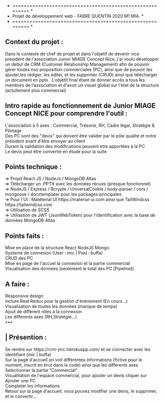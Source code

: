* ========================================================= *
* Projet de développement web - FABRE QUENTIN 2020 M1 MIA.  *
* ========================================================= *

<h2> Context du projet : <br/></h2>
Dans le contexte de chef de projet et dans l'objetif de devenir vice president de l'association Junior MIAGE Concept Nice, j'ai voulu développer un debut de CRM (Customer Relationship Management) afin de pouvoir gérer toutes nos proposition commerciales (PC), ainsi que de pouvoir les ajouter,les rédiger, les éditer, et les supprimer (CRUD) ainsi que télécharger un document en pptx . L'objetif final étant de donner accés à tous les membres de l'association et d'avoir un visuel global sur l'état de la structure (actullement plus commercial) <br/>

<h2> Intro rapide au fonctionnement de Junior MIAGE Concept NICE pour comprendre l'outil : <br/></h2>
L'association à 5 axes : Commercial, Trésorie, RH, Cadre légal, Stratégie & Pilotage <br/>
Des PC sont des "devis" qui doivent être valider par le pôle qualité et notre président avant d'être envoyer au client <br/>
Durant la validation des modifications peuvent etre apportées à la PC <br/>
Le devis peut être convertie en étude pour la suite <br/>

<h2> Points technique : <br/></h2>
=> Projet React JS / NodeJs / MongoDB Atlas <br/>
=> Télécharger un .PPTX avec les données récues (presque fonctionnel)<br/>
=> NodeJS / Express / Bcrypte / UniversalCookie / body-parser / cors / mongoose / docxtemplater pour les packages principales <br/>
=> Pour l'UI : Matéterial UI https://material-ui.com ainsi que TailWindcss https://tailwindcss.com <br/>
=> Utilisation de SCSS <br/>
=> Utiliastion de JWT (JsonWebToken) pour l'identification avec la base de données MongoDB Atlas <br/>

<h2> Points faits : <br/></h2>
Mise en place de la structure React NodeJS Mongo <br/>
Systeme de connexion (User : mic | Pwd : buffa) <br/>
CRUD des PC <br/>
Mise en page de l'accuel la connexion et la partie commercial <br/>
Visualisation des données (seulement le total des PC [Pipeline]) <br/>
 
<h2> A faire :  <br/></h2>
Responsive design <br/>
Inclure Reat Redux pour la gestion d'événement (En cours...) <br/>
Visualisation de toutes les données (manque de temps) <br/>
Ajout de different rôles à la connexion <br/>
Les differents axes (RH,Stratégie...) <br/>
••• <br/>


<h2> | Présention :  <br/> </h2>
Se rendre sur https://crm-jmc.herokuapp.com/ et se connecter avec les identifiant (mic | buffa)  <br/>
Sur la page d'accueil on voit différentes informations (fictive pour le moment, inscrit en brut dans le code) ainsi que les differents axes <br/>
Selectionner la partie "Commercial" <br/>
Visualitation de l'espace commercial, pour ajouter un devis cliquer sur Ajouter une PC <br/>
Completer les informations <br/>
Retour sur la page d'accueil, vous pouvez modifier une devis, le supprimer, et le convertir... <br/>



